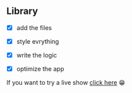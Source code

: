 ## Library

- [x] add the files
- [x] style evrything
- [x] write the logic
- [x] optimize the app


If you want to try a live show [click here](https://souhailbouricha.github.io/Calculator/) 😁